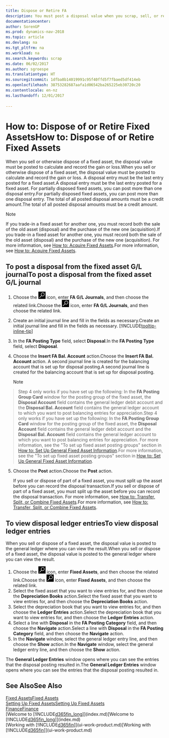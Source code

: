 ```yaml
---
title: Dispose or Retire FA
description: You must post a disposal value when you scrap, sell, or retire a fixed asset.
documentationcenter: 
author: SorenGP
ms.prod: dynamics-nav-2018
ms.topic: article
ms.devlang: na
ms.tgt_pltfrm: na
ms.workload: na
ms.search.keywords: scrap
ms.date: 06/02/2017
ms.author: sgroespe
ms.translationtype: HT
ms.sourcegitcommit: 1dfba8b14019991c95f40ffd5f7fbaed5df414eb
ms.openlocfilehash: 38753282687aafa1d06542ba265225eb30720c20
ms.contentlocale: en-nz
ms.lasthandoff: 12/01/2017

---
```

# <a name="how-to-dispose-of-or-retire-fixed-assets"></a><span data-ttu-id="819e5-103">How to: Dispose of or Retire Fixed Assets</span><span class="sxs-lookup"><span data-stu-id="819e5-103">How to: Dispose of or Retire Fixed Assets</span></span>
<span data-ttu-id="819e5-104">When you sell or otherwise dispose of a fixed asset, the disposal value must be posted to calculate and record the gain or loss.</span><span class="sxs-lookup"><span data-stu-id="819e5-104">When you sell or otherwise dispose of a fixed asset, the disposal value must be posted to calculate and record the gain or loss.</span></span> <span data-ttu-id="819e5-105">A disposal entry must be the last entry posted for a fixed asset.</span><span class="sxs-lookup"><span data-stu-id="819e5-105">A disposal entry must be the last entry posted for a fixed asset.</span></span> <span data-ttu-id="819e5-106">For partially disposed fixed assets, you can post more than one disposal entry.</span><span class="sxs-lookup"><span data-stu-id="819e5-106">For partially disposed fixed assets, you can post more than one disposal entry.</span></span> <span data-ttu-id="819e5-107">The total of all posted disposal amounts must be a credit amount.</span><span class="sxs-lookup"><span data-stu-id="819e5-107">The total of all posted disposal amounts must be a credit amount.</span></span>  

> [!NOTE]  
>   <span data-ttu-id="819e5-108">If you trade-in a fixed asset for another one, you must record both the sale of the old asset (disposal) and the purchase of the new one (acquisition).</span><span class="sxs-lookup"><span data-stu-id="819e5-108">If you trade-in a fixed asset for another one, you must record both the sale of the old asset (disposal) and the purchase of the new one (acquisition).</span></span> <span data-ttu-id="819e5-109">For more information, see [How to: Acquire Fixed Assets](fa-how-acquire.md).</span><span class="sxs-lookup"><span data-stu-id="819e5-109">For more information, see [How to: Acquire Fixed Assets](fa-how-acquire.md).</span></span>  

## <a name="to-post-a-disposal-from-the-fixed-asset-gl-journal"></a><span data-ttu-id="819e5-110">To post a disposal from the fixed asset G/L journal</span><span class="sxs-lookup"><span data-stu-id="819e5-110">To post a disposal from the fixed asset G/L journal</span></span>
1. <span data-ttu-id="819e5-111">Choose the ![Search for Page or Report](media/ui-search/search_small.png "Search for Page or Report icon") icon, enter **FA G/L Journals**, and then choose the related link.</span><span class="sxs-lookup"><span data-stu-id="819e5-111">Choose the ![Search for Page or Report](media/ui-search/search_small.png "Search for Page or Report icon") icon, enter **FA G/L Journals**, and then choose the related link.</span></span>  
2. <span data-ttu-id="819e5-112">Create an initial journal line and fill in the fields as necessary.</span><span class="sxs-lookup"><span data-stu-id="819e5-112">Create an initial journal line and fill in the fields as necessary.</span></span> [!INCLUDE[tooltip-inline-tip](includes/tooltip-inline-tip_md.md)]  
3. <span data-ttu-id="819e5-113">In the **FA Posting Type** field, select **Disposal**.</span><span class="sxs-lookup"><span data-stu-id="819e5-113">In the **FA Posting Type** field, select **Disposal**.</span></span>  
4. <span data-ttu-id="819e5-114">Choose the **Insert FA Bal. Account** action.</span><span class="sxs-lookup"><span data-stu-id="819e5-114">Choose the **Insert FA Bal. Account** action.</span></span> <span data-ttu-id="819e5-115">A second journal line is created for the balancing account that is set up for disposal posting.</span><span class="sxs-lookup"><span data-stu-id="819e5-115">A second journal line is created for the balancing account that is set up for disposal posting.</span></span>  

    > [!NOTE]  
>   <span data-ttu-id="819e5-116">Step 4 only works if you have set up the following: In the **FA Posting Group Card** window for the posting group of the fixed asset, the **Disposal Account** field contains the general ledger debit account and the **Disposal Bal. Account** field contains the general ledger account to which you want to post balancing entries for appreciation.</span><span class="sxs-lookup"><span data-stu-id="819e5-116">Step 4 only works if you have set up the following: In the **FA Posting Group Card** window for the posting group of the fixed asset, the **Disposal Account** field contains the general ledger debit account and the **Disposal Bal. Account** field contains the general ledger account to which you want to post balancing entries for appreciation.</span></span> <span data-ttu-id="819e5-117">For more information, see the "To set up fixed asset posting groups" section in [How to: Set Up General Fixed Asset Information](fa-how-setup-general.md).</span><span class="sxs-lookup"><span data-stu-id="819e5-117">For more information, see the "To set up fixed asset posting groups" section in [How to: Set Up General Fixed Asset Information](fa-how-setup-general.md).</span></span>  
5. <span data-ttu-id="819e5-118">Choose the **Post** action.</span><span class="sxs-lookup"><span data-stu-id="819e5-118">Choose the **Post** action.</span></span>  

    <span data-ttu-id="819e5-119">If you sell or dispose of part of a fixed asset, you must split up the asset before you can record the disposal transaction.</span><span class="sxs-lookup"><span data-stu-id="819e5-119">If you sell or dispose of part of a fixed asset, you must split up the asset before you can record the disposal transaction.</span></span> <span data-ttu-id="819e5-120">For more information, see [How to: Transfer, Split, or Combine Fixed Assets](fa-how-trans-split-combine.md).</span><span class="sxs-lookup"><span data-stu-id="819e5-120">For more information, see [How to: Transfer, Split, or Combine Fixed Assets](fa-how-trans-split-combine.md).</span></span>  

## <a name="to-view-disposal-ledger-entries"></a><span data-ttu-id="819e5-121">To view disposal ledger entries</span><span class="sxs-lookup"><span data-stu-id="819e5-121">To view disposal ledger entries</span></span>
<span data-ttu-id="819e5-122">When you sell or dispose of a fixed asset, the disposal value is posted to the general ledger where you can view the result.</span><span class="sxs-lookup"><span data-stu-id="819e5-122">When you sell or dispose of a fixed asset, the disposal value is posted to the general ledger where you can view the result.</span></span>  

1. <span data-ttu-id="819e5-123">Choose the ![Search for Page or Report](media/ui-search/search_small.png "Search for Page or Report icon") icon, enter **Fixed Assets**, and then choose the related link.</span><span class="sxs-lookup"><span data-stu-id="819e5-123">Choose the ![Search for Page or Report](media/ui-search/search_small.png "Search for Page or Report icon") icon, enter **Fixed Assets**, and then choose the related link.</span></span>  
2. <span data-ttu-id="819e5-124">Select the fixed asset that you want to view entries for, and then choose the **Depreciation Books** action.</span><span class="sxs-lookup"><span data-stu-id="819e5-124">Select the fixed asset that you want to view entries for, and then choose the **Depreciation Books** action.</span></span>  
3. <span data-ttu-id="819e5-125">Select the depreciation book that you want to view entries for, and then choose the **Ledger Entries** action.</span><span class="sxs-lookup"><span data-stu-id="819e5-125">Select the depreciation book that you want to view entries for, and then choose the **Ledger Entries** action.</span></span>  
4. <span data-ttu-id="819e5-126">Select a line with **Disposal** in the **FA Posting Category** field, and then choose the **Navigate** action.</span><span class="sxs-lookup"><span data-stu-id="819e5-126">Select a line with **Disposal** in the **FA Posting Category** field, and then choose the **Navigate** action.</span></span>  
5. <span data-ttu-id="819e5-127">In the **Navigate** window, select the general ledger entry line, and then choose the **Show** action.</span><span class="sxs-lookup"><span data-stu-id="819e5-127">In the **Navigate** window, select the general ledger entry line, and then choose the **Show** action.</span></span>  

<span data-ttu-id="819e5-128">The **General Ledger Entries** window opens where you can see the entries that the disposal posting resulted in.</span><span class="sxs-lookup"><span data-stu-id="819e5-128">The **General Ledger Entries** window opens where you can see the entries that the disposal posting resulted in.</span></span>  

## <a name="see-also"></a><span data-ttu-id="819e5-129">See Also</span><span class="sxs-lookup"><span data-stu-id="819e5-129">See Also</span></span>
[<span data-ttu-id="819e5-130">Fixed Assets</span><span class="sxs-lookup"><span data-stu-id="819e5-130">Fixed Assets</span></span>](fa-manage.md)  
[<span data-ttu-id="819e5-131">Setting Up Fixed Assets</span><span class="sxs-lookup"><span data-stu-id="819e5-131">Setting Up Fixed Assets</span></span>](fa-setup.md)  
[<span data-ttu-id="819e5-132">Finance</span><span class="sxs-lookup"><span data-stu-id="819e5-132">Finance</span></span>](finance.md)  
<span data-ttu-id="819e5-133">[Welcome to [!INCLUDE[d365fin_long](includes/d365fin_long_md.md)]](index.md)</span><span class="sxs-lookup"><span data-stu-id="819e5-133">[Welcome to [!INCLUDE[d365fin_long](includes/d365fin_long_md.md)]](index.md)</span></span>  
<span data-ttu-id="819e5-134">[Working with [!INCLUDE[d365fin](includes/d365fin_md.md)]](ui-work-product.md)</span><span class="sxs-lookup"><span data-stu-id="819e5-134">[Working with [!INCLUDE[d365fin](includes/d365fin_md.md)]](ui-work-product.md)</span></span>

